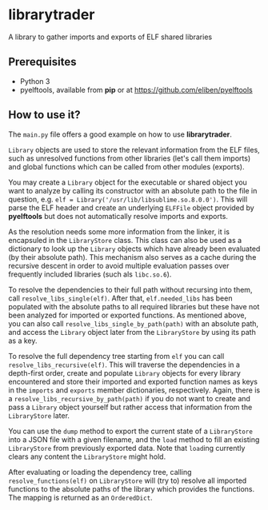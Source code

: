 # librarytrader
A library to gather imports and exports of ELF shared libraries

## Prerequisites
- Python 3
- pyelftools, available from **pip** or at https://github.com/eliben/pyelftools

## How to use it?
The `main.py` file offers a good example on how to use **librarytrader**.

`Library` objects are used to store the relevant information from the ELF files,
such as unresolved functions from other libraries (let's call them imports) and
global functions which can be called from other modules (exports).

You may create a `Library` object for the executable or shared object you want
to analyze by calling its constructor with an absolute path to the file in
question, e.g.  `elf = Library('/usr/lib/libsublime.so.8.0.0')`. This will parse
the ELF header and create an underlying `ELFFile` object provided by
**pyelftools** but does not automatically resolve imports and exports.

As the resolution needs some more information from the linker, it is encapsuled
in the `LibraryStore` class. This class can also be used as a dictionary to look
up the `Library` objects which have already been evaluated (by their absolute
path). This mechanism also serves as a cache during the recursive descent in
order to avoid multiple evaluation passes over frequently included libraries
(such als `libc.so.6`).

To resolve the dependencies to their full path without recursing into them, call
`resolve_libs_single(elf)`. After that, `elf.needed_libs` has been populated
with the absolute paths to all required libraries but these have not been
analyzed for imported or exported functions. As mentioned above, you can also
call `resolve_libs_single_by_path(path)` with an absolute path, and access the
`Library` object later from the `LibraryStore` by using its path as a key.

To resolve the full dependency tree starting from `elf` you can call
`resolve_libs_recursive(elf)`. This will traverse the dependencies in a
depth-first order, create and populate `Library` objects for every library
encountered and store their imported and exported function names as keys in the
`imports` and `exports` member dictionaries, respectively. Again, there is a
`resolve_libs_recursive_by_path(path)` if you do not want to create and pass a
`Library` object yourself but rather access that information from the
`LibraryStore` later.

You can use the `dump` method to export the current state of a `LibraryStore`
into a JSON file with a given filename, and the `load` method to fill an
existing `LibraryStore` from previously exported data. Note that `load`ing
currently clears any content the `LibraryStore` might hold.

After evaluating or loading the dependency tree, calling
`resolve_functions(elf)` on `LibraryStore` will (try to) resolve all imported
functions to the absolute paths of the library which provides the functions. The
mapping is returned as an `OrderedDict`.
